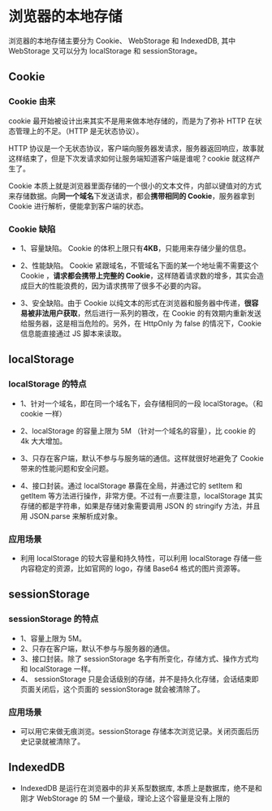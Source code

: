 # 浏览器的本地存储

浏览器的本地存储主要分为 Cookie、 WebStorage 和 IndexedDB, 其中 WebStorage 又可以分为 localStorage 和 sessionStorage。

## Cookie

### Cookie 由来

cookie 最开始被设计出来其实不是用来做本地存储的，而是为了弥补 HTTP 在状态管理上的不足。（HTTP 是无状态协议）。

HTTP 协议是一个无状态协议，客户端向服务器发请求，服务器返回响应，故事就这样结束了，但是下次发请求如何让服务端知道客户端是谁呢？cookie 就这样产生了。

Cookie 本质上就是浏览器里面存储的一个很小的文本文件，内部以键值对的方式来存储数据。向**同一个域名**下发送请求，都会**携带相同的 Cookie**，服务器拿到 Cookie 进行解析，便能拿到客户端的状态。

### Cookie 缺陷

- 1、容量缺陷。 Cookie 的体积上限只有**4KB**，只能用来存储少量的信息。

- 2、性能缺陷。 Cookie 紧跟域名，不管域名下面的某一个地址需不需要这个 Cookie ，**请求都会携带上完整的 Cookie**，这样随着请求数的增多，其实会造成巨大的性能浪费的，因为请求携带了很多不必要的内容。

- 3、安全缺陷。由于 Cookie 以纯文本的形式在浏览器和服务器中传递，**很容易被非法用户获取**，然后进行一系列的篡改，在 Cookie 的有效期内重新发送给服务器，这是相当危险的。另外，在 HttpOnly 为 false 的情况下，Cookie 信息能直接通过 JS 脚本来读取。

## localStorage

### localStorage 的特点

- 1、针对一个域名，即在同一个域名下，会存储相同的一段 localStorage。（和 cookie 一样）

- 2、localStorage 的容量上限为 5M （针对一个域名的容量），比 cookie 的 4k 大大增加。

- 3、只存在客户端，默认不参与与服务端的通信。这样就很好地避免了 Cookie 带来的性能问题和安全问题。

- 4、接口封装。通过 localStorage 暴露在全局，并通过它的 setItem 和 getItem 等方法进行操作，非常方便。不过有一点要注意，localStorage 其实存储的都是字符串，如果是存储对象需要调用 JSON 的 stringify 方法，并且用 JSON.parse 来解析成对象。

### 应用场景

- 利用 localStorage 的较大容量和持久特性，可以利用 localStorage 存储一些内容稳定的资源，比如官网的 logo，存储 Base64 格式的图片资源等。

## sessionStorage

### sessionStorage 的特点

- 1、容量上限为 5M。
- 2、只存在客户端，默认不参与与服务器的通信。
- 3、接口封装。除了 sessionStorage 名字有所变化，存储方式、操作方式均和 localStorage 一样。
- 4、 sessionStorage 只是会话级别的存储，并不是持久化存储，会话结束即页面关闭后，这个页面的 sessionStorage 就会被清除了。

### 应用场景

- 可以用它来做无痕浏览。sessionStorage 存储本次浏览记录。关闭页面后历史记录就被清除了。

## IndexedDB

- IndexedDB 是运行在浏览器中的非关系型数据库, 本质上是数据库，绝不是和刚才 WebStorage 的 5M 一个量级，理论上这个容量是没有上限的
